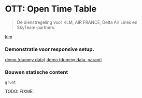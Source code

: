 # OTT: Open Time Table
>De dienstregeling voor KLM, AIR FRANCE, Delta Air Lines en SkyTeam-partners.

[klm](http://www.klm.com/travel/nl_nl/prepare_for_travel/up_to_date/timetable/timetable_result.htm?lang=en&country=nl)

### Demonstratie voor responsive setup.

[demo (dummy data)](http://oudenniel.nl/ott)
[demo (dummy data, param)](http://oudenniel.nl/ott?depdate=2015-01-15&retdate=2015-01-30&org=DXB&dest=JFK&sky=n&drct=n&country=nl&language=en)

### Bouwen statische content
```bash
grunt
```

TODO:
FIXME:
